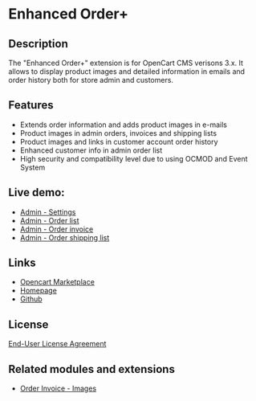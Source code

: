 # Enhanced Order+

## Description
The "Enhanced Order+" extension is for OpenCart CMS verisons 3.x. It allows to display product images and detailed information in emails and order history both for store admin and customers.

## Features
* Extends order information and adds product images in e-mails
* Product images in admin orders, invoices and shipping lists
* Product images and links in customer account order history
* Enhanced customer info in admin order list
* High security and compatibility level due to using OCMOD and Event System

## Live demo:
* [Admin - Settings](http://ocmod.freevar.com/oc3020/a/admin/index.php?route=extension/module/order_plus)
* [Admin - Order list](http://ocmod.freevar.com/oc3020/a/admin/index.php?route=sale/order)
* [Admin - Order invoice](http://ocmod.freevar.com/oc3020/a/admin/index.php?route=sale/order/invoice&order_id=1)
* [Admin - Order shipping list](http://ocmod.freevar.com/oc3020/a/admin/index.php?route=sale/order/shipping&order_id=1)

## Links
* [Opencart Marketplace](https://www.opencart.com/index.php?route=marketplace/extension/info&extension_id=37121)
* [Homepage](https://underr.space/en/notes/projects/project-0017.html)
* [Github](https://git.io/Jf22v)

## License
[End-User License Agreement](https://git.io/Jf22U)

## Related modules and extensions
* [Order Invoice - Images](https://www.opencart.com/index.php?route=marketplace/extension/info&extension_id=35204)
